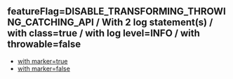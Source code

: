 ## featureFlag=DISABLE_TRANSFORMING_THROWING_CATCHING_API / With 2 log statement(s) / with class=true / with log level=INFO / with throwable=false

* [with marker=true](marker-true/index.md)
* [with marker=false](marker-false/index.md)



